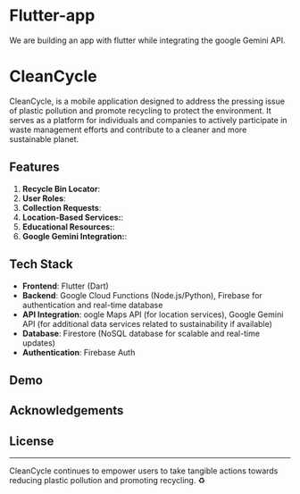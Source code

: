 # Flutter-app
We are building an app with flutter while integrating the google Gemini API.

# CleanCycle
CleanCycle, is a mobile application designed to address the pressing issue of plastic pollution
and promote recycling to protect the environment. It serves as a platform for individuals and
companies to actively participate in waste management efforts and contribute to a cleaner and
more sustainable planet.

## Features

1. **Recycle Bin Locator**: 
2. **User Roles**: 
3. **Collection Requests**: 
4. **Location-Based Services:**: 
5. **Educational Resources:**: 
6. **Google Gemini Integration:**: 
  
## Tech Stack

- **Frontend**: Flutter (Dart)
- **Backend**: Google Cloud Functions (Node.js/Python), Firebase for authentication and
real-time database
- **API Integration**: oogle Maps API (for location services), Google Gemini API (for
additional data services related to sustainability if available)
- **Database**: Firestore (NoSQL database for scalable and real-time updates)
- **Authentication**: Firebase Auth

## Demo

## Acknowledgements

## License

---
CleanCycle continues to empower users to take tangible actions towards reducing plastic pollution and promoting recycling. :recycle:
